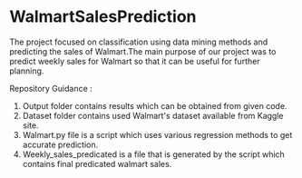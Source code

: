 # WalmartSalesPrediction
The project focused on classification using data mining methods and predicting the sales of Walmart.The main purpose of our project was to predict weekly sales for Walmart so that it can be useful for further planning.

Repository Guidance : 

1. Output folder contains results which can be obtained from given code.
2. Dataset folder contains used Walmart's dataset available from Kaggle site.
3. Walmart.py file is a script which uses various regression methods to get accurate prediction.
4. Weekly_sales_predicated is a file that is generated by the script which contains final predicated walmart sales.

